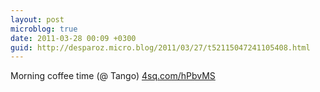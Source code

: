 ```yaml
---
layout: post
microblog: true
date: 2011-03-28 00:09 +0300
guid: http://desparoz.micro.blog/2011/03/27/t52115047241105408.html
---
```

Morning coffee time (@ Tango) [4sq.com/hPbvMS](http://4sq.com/hPbvMS)
